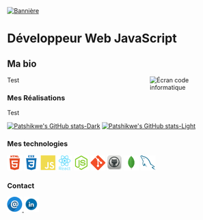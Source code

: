 <div>
  <a href="#">
    <img src="https://github.com/patshikwe/stockage_img/blob/main/Bani%C3%A8re_dev_linkedin.png"  alt="Bannière" height="170" width="100%"/>
  <a/>
    
  # Développeur Web JavaScript
    
  ## Ma bio
 <div>
    <img src="https://media.giphy.com/media/QHLBmZ2Xmdvgc/giphy-downsized.gif" align="right" alt="Écran code informatique" width="170"/>
    <p align="left">Test<p/>
 <div/>

  ### Mes Réalisations
 <div>
    <p>Test<p/>
    <div><div/>
 <div/>
      
  [![Patshikwe's GitHub stats-Dark](https://github-readme-stats.vercel.app/api?username=patshikwe&show_icons=true&theme=highcontrast#gh-dark-mode-only)](https://github.com/anuraghazra/github-readme-stats#gh-dark-mode-only)
[![Patshikwe's GitHub stats-Light](https://github-readme-stats.vercel.app/api?username=patshikwe&show_icons=true&theme=default#gh-light-mode-only)](https://github.com/anuraghazra/github-readme-stats#gh-light-mode-only)

  ### Mes technologies
  <div >
    <img src="https://github.com/patshikwe/stockage_img/blob/main/icons/html5-plain-wordmark.svg" alt="HTML5" width="35px" />
    <img src="https://github.com/patshikwe/stockage_img/blob/main/icons/css3-plain-wordmark.svg" alt="CSS" width="35px" />
    <img src="https://github.com/patshikwe/stockage_img/blob/main/icons/javascript-plain.svg" alt="JavaScript" width="35px" />
    <img src="https://github.com/patshikwe/stockage_img/blob/main/icons/react-original-wordmark.svg" alt="React" width="35px" />
    <img src="https://github.com/patshikwe/stockage_img/blob/main/icons/nodejs-plain.svg" alt="Node.js" width="35px" />
    <img src="https://github.com/patshikwe/stockage_img/blob/main/icons/git-original.svg" alt="Git" width="35px" />
    <img src="https://github.com/patshikwe/stockage_img/blob/main/icons/github-g967735ec5_640.png" alt="Github" width="35px" />
    <img src="https://github.com/patshikwe/stockage_img/blob/main/icons/mongodb-original.svg" alt="MongoDB" width="35px" />
    <img src="https://github.com/patshikwe/stockage_img/blob/main/icons/mysql-plain.svg" alt="MySQL" width="35px" />
  <di/>
  
  ### Contact
  <a href="mailto:patrick.tshimpaka.kwekwe@gmail.com">
    <img src="https://github.com/patshikwe/stockage_img/blob/main/icons/at-sign-g53140000c_640.png" alt="Adresse mail" width="35px" />
  <a/>
    
 <a href="https://linkedin.com/in/patrick-tshimpaka-kwekwe">
    <img src="https://github.com/patshikwe/stockage_img/blob/main/icons/linked-in-gfe4608683_640.png" alt="LinkedIn" width="35px" />
 <a/>
<div/>

 

<!--
**patshikwe/patshikwe** is a ✨ _special_ ✨ repository because its `README.md` (this file) appears on your GitHub profile.

Here are some ideas to get you started:

- 🔭 I’m currently working on ...
- 🌱 I’m currently learning ...
- 👯 I’m looking to collaborate on ...
- 🤔 I’m looking for help with ...
- 💬 Ask me about ...
- 📫 How to reach me: ...
- 😄 Pronouns: ...
- ⚡ Fun fact: ...
-->
